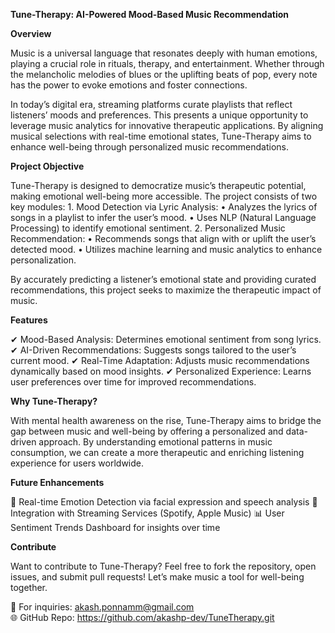 **Tune-Therapy: AI-Powered Mood-Based Music Recommendation**

**Overview**

Music is a universal language that resonates deeply with human emotions, playing a crucial role in rituals, therapy, and entertainment. Whether through the melancholic melodies of blues or the uplifting beats of pop, every note has the power to evoke emotions and foster connections.

In today’s digital era, streaming platforms curate playlists that reflect listeners’ moods and preferences. This presents a unique opportunity to leverage music analytics for innovative therapeutic applications. By aligning musical selections with real-time emotional states, Tune-Therapy aims to enhance well-being through personalized music recommendations.

**Project Objective**

Tune-Therapy is designed to democratize music’s therapeutic potential, making emotional well-being more accessible. The project consists of two key modules:
	1.	Mood Detection via Lyric Analysis:
	•	Analyzes the lyrics of songs in a playlist to infer the user’s mood.
	•	Uses NLP (Natural Language Processing) to identify emotional sentiment.
	2.	Personalized Music Recommendation:
	•	Recommends songs that align with or uplift the user’s detected mood.
	•	Utilizes machine learning and music analytics to enhance personalization.

By accurately predicting a listener’s emotional state and providing curated recommendations, this project seeks to maximize the therapeutic impact of music.

**Features**

✔ Mood-Based Analysis: Determines emotional sentiment from song lyrics.
✔ AI-Driven Recommendations: Suggests songs tailored to the user’s current mood.
✔ Real-Time Adaptation: Adjusts music recommendations dynamically based on mood insights.
✔ Personalized Experience: Learns user preferences over time for improved recommendations.


**Why Tune-Therapy?**

With mental health awareness on the rise, Tune-Therapy aims to bridge the gap between music and well-being by offering a personalized and data-driven approach. By understanding emotional patterns in music consumption, we can create a more therapeutic and enriching listening experience for users worldwide.

**Future Enhancements**

🚀 Real-time Emotion Detection via facial expression and speech analysis
🎵 Integration with Streaming Services (Spotify, Apple Music)
📊 User Sentiment Trends Dashboard for insights over time

**Contribute**

Want to contribute to Tune-Therapy? Feel free to fork the repository, open issues, and submit pull requests! Let’s make music a tool for well-being together.

📩 For inquiries: akash.ponnamm@gmail.com  
🌐 GitHub Repo: https://github.com/akashp-dev/TuneTherapy.git
